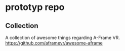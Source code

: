 # prototyp repo

## Collection
A collection of awesome things regarding A-Frame VR.
https://github.com/aframevr/awesome-aframe
